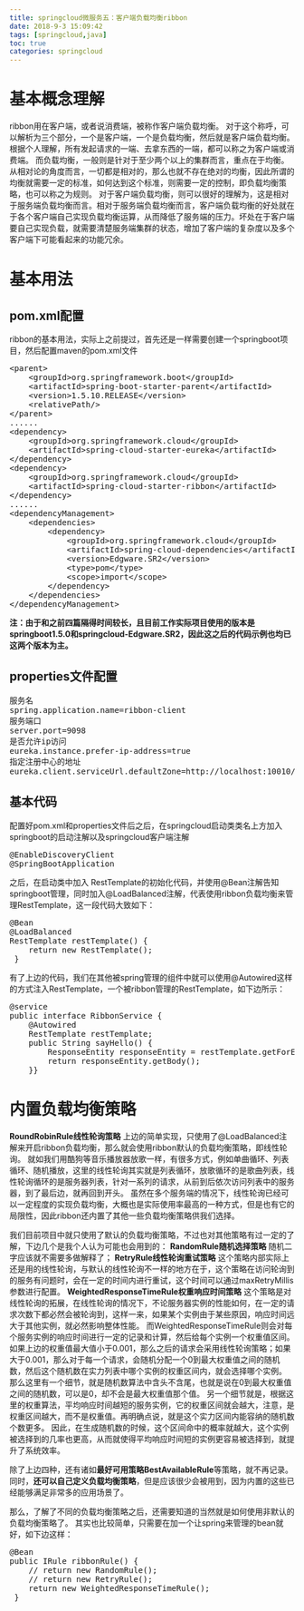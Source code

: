 ```yaml
---
title: springcloud微服务五：客户端负载均衡ribbon
date: 2018-9-3 15:09:42
tags: [springcloud,java]
toc: true
categories: springcloud
---
```

# 基本概念理解
ribbon用在客户端，或者说消费端，被称作客户端负载均衡。
对于这个称呼，可以解析为三个部分，一个是客户端，一个是负载均衡，然后就是客户端负载均衡。
根据个人理解，所有发起请求的一端、去拿东西的一端，都可以称之为客户端或消费端。
而负载均衡，一般则是针对于至少两个以上的集群而言，重点在于均衡。从相对论的角度而言，一切都是相对的，那么也就不存在绝对的均衡，因此所谓的均衡就需要一定的标准，如何达到这个标准，则需要一定的控制，即负载均衡策略，也可以称之为规则。
对于客户端负载均衡，则可以很好的理解为，这是相对于服务端负载均衡而言。相对于服务端负载均衡而言，客户端负载均衡的好处就在于各个客户端自己实现负载均衡运算，从而降低了服务端的压力。坏处在于客户端要自己实现负载，就需要清楚服务端集群的状态，增加了客户端的复杂度以及多个客户端下可能看起来的功能冗余。
<!--more-->

# 基本用法
## pom.xml配置
ribbon的基本用法，实际上之前提过，首先还是一样需要创建一个springboot项目，然后配置maven的pom.xml文件
<pre>
&lt;parent>
	&lt;groupId>org.springframework.boot&lt;/groupId>
	&lt;artifactId>spring-boot-starter-parent&lt;/artifactId>
	&lt;version>1.5.10.RELEASE&lt;/version>
	&lt;relativePath/> 
&lt;/parent>
......
&lt;dependency>
	&lt;groupId>org.springframework.cloud&lt;/groupId>
	&lt;artifactId>spring-cloud-starter-eureka&lt;/artifactId>
&lt;/dependency>
&lt;dependency>
	&lt;groupId>org.springframework.cloud&lt;/groupId>
	&lt;artifactId>spring-cloud-starter-ribbon&lt;/artifactId>
&lt;/dependency>
......
&lt;dependencyManagement>
	&lt;dependencies>
		&lt;dependency>
			&lt;groupId>org.springframework.cloud&lt;/groupId>
			&lt;artifactId>spring-cloud-dependencies&lt;/artifactId>
			&lt;version>Edgware.SR2&lt;/version>
			&lt;type>pom&lt;/type>
			&lt;scope>import&lt;/scope>
		&lt;/dependency>
	&lt;/dependencies>
&lt;/dependencyManagement>
</pre>

**注：由于和之前四篇隔得时间较长，且目前工作实际项目使用的版本是springboot1.5.0和springcloud-Edgware.SR2，因此这之后的代码示例也均已这两个版本为主。**

## properties文件配置

<pre>
服务名
spring.application.name=ribbon-client
服务端口
server.port=9098
是否允许ip访问
eureka.instance.prefer-ip-address=true
指定注册中心的地址
eureka.client.serviceUrl.defaultZone=http://localhost:10010/eureka/
</pre>

## 基本代码
配置好pom.xml和properties文件后之后，在springcloud启动类类名上方加入springboot的启动注解以及springcloud客户端注解
<pre>
@EnableDiscoveryClient
@SpringBootApplication
</pre>

之后，在启动类中加入 RestTemplate的初始化代码，并使用@Bean注解告知springboot管理，同时加入@LoadBalanced注解，代表使用ribbon负载均衡来管理RestTemplate，这一段代码大致如下：
<pre>
@Bean
@LoadBalanced
RestTemplate restTemplate() {
    return new RestTemplate();
 }
</pre>

有了上边的代码，我们在其他被spring管理的组件中就可以使用@Autowired这样的方式注入RestTemplate，一个被ribbon管理的RestTemplate，如下边所示：
<pre>
@service
public interface RibbonService {
    @Autowired
    RestTemplate restTemplate;
    public String sayHello() {
        ResponseEntity<String> responseEntity = restTemplate.getForEntity("http://client/hello", String.class);
        return responseEntity.getBody();
    }}
</pre>

# 内置负载均衡策略
**RoundRobinRule线性轮询策略**
上边的简单实现，只使用了@LoadBalanced注解来开启ribbon负载均衡，那么就会使用ribbon默认的负载均衡策略，即线性轮询。
就如我们用酷狗等音乐播放器放歌一样，有很多方式，例如单曲循环、列表循环、随机播放，这里的线性轮询其实就是列表循环，放歌循环的是歌曲列表，线性轮询循环的是服务器列表，针对一系列的请求，从前到后依次访问列表中的服务器，到了最后边，就再回到开头。
虽然在多个服务端的情况下，线性轮询已经可以一定程度的实现负载均衡，大概也是实际使用率最高的一种方式，但是也有它的局限性，因此ribbon还内置了其他一些负载均衡策略供我们选择。

我们目前项目中就只使用了默认的负载均衡策略，不过也对其他策略有过一定的了解，下边几个是我个人认为可能也会用到的：
**RandomRule随机选择策略**
随机二字应该就不需要多做解释了；
**RetryRule线性轮询重试策略**
这个策略内部实际上还是用的线性轮询，与默认的线性轮询不一样的地方在于，这个策略在访问轮询到的服务有问题时，会在一定的时间内进行重试，这个时间可以通过maxRetryMillis参数进行配置。
**WeightedResponseTimeRule权重响应时间策略**
这个策略是对线性轮询的拓展，在线性轮询的情况下，不论服务器实例的性能如何，在一定的请求次数下都必然会被轮询到，这样一来，如果某个实例由于某些原因，响应时间远大于其他实例，就必然影响整体性能。
而WeightedResponseTimeRule则会对每个服务实例的响应时间进行一定的记录和计算，然后给每个实例一个权重值区间。
如果上边的权重值最大值小于0.001，那么之后的请求会采用线性轮询策略；如果大于0.001，那么对于每一个请求，会随机分配一个0到最大权重值之间的随机数，然后这个随机数在实力列表中哪个实例的权重区间内，就会选择哪个实例。
那么这里有一个细节，就是随机数算法中含头不含尾，也就是说在0到最大权重值之间的随机数，可以是0，却不会是最大权重值那个值。
另一个细节就是，根据这里的权重算法，平均响应时间越短的服务实例，它的权重区间就会越大，注意，是权重区间越大，而不是权重值。再明确点说，就是这个实力区间内能容纳的随机数个数更多。
因此，在生成随机数的时候，这个区间命中的概率就越大，这个实例被选择到的几率也更高，从而就使得平均响应时间短的实例更容易被选择到，就提升了系统效率。

除了上边四种，还有诸如**最好可用策略BestAvailableRule**等策略，就不再记录。
同时，**还可以自己定义负载均衡策略**，但是应该很少会被用到，因为内置的这些已经能够满足非常多的应用场景了。

那么，了解了不同的负载均衡策略之后，还需要知道的当然就是如何使用非默认的负载均衡策略了。
其实也比较简单，只需要在加一个让spring来管理的bean就好，如下边这样：
<pre>
@Bean
public IRule ribbonRule() {
    // return new RandomRule();
    // return new RetryRule();
    return new WeightedResponseTimeRule();
 }
</pre>
